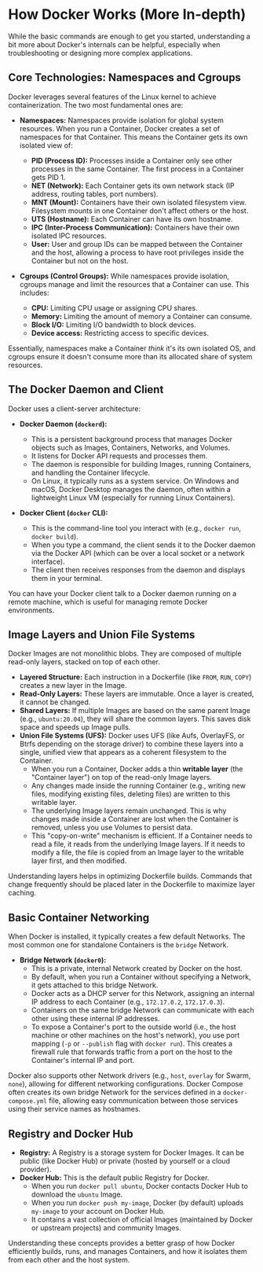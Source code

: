 # How Docker Works (More In-depth)

While the basic commands are enough to get you started, understanding a bit more about Docker's internals can be helpful, especially when troubleshooting or designing more complex applications.

## Core Technologies: Namespaces and Cgroups

Docker leverages several features of the Linux kernel to achieve containerization. The two most fundamental ones are:

*   **Namespaces:** Namespaces provide isolation for global system resources. When you run a Container, Docker creates a set of namespaces for that Container. This means the Container gets its own isolated view of:
    *   **PID (Process ID):** Processes inside a Container only see other processes in the same Container. The first process in a Container gets PID 1.
    *   **NET (Network):** Each Container gets its own network stack (IP address, routing tables, port numbers).
    *   **MNT (Mount):** Containers have their own isolated filesystem view. Filesystem mounts in one Container don't affect others or the host.
    *   **UTS (Hostname):** Each Container can have its own hostname.
    *   **IPC (Inter-Process Communication):** Containers have their own isolated IPC resources.
    *   **User:** User and group IDs can be mapped between the Container and the host, allowing a process to have root privileges inside the Container but not on the host.

*   **Cgroups (Control Groups):** While namespaces provide isolation, cgroups manage and limit the resources that a Container can use. This includes:
    *   **CPU:** Limiting CPU usage or assigning CPU shares.
    *   **Memory:** Limiting the amount of memory a Container can consume.
    *   **Block I/O:** Limiting I/O bandwidth to block devices.
    *   **Device access:** Restricting access to specific devices.

Essentially, namespaces make a Container *think* it's its own isolated OS, and cgroups ensure it doesn't consume more than its allocated share of system resources.

## The Docker Daemon and Client

Docker uses a client-server architecture:

*   **Docker Daemon (`dockerd`):**
    *   This is a persistent background process that manages Docker objects such as Images, Containers, Networks, and Volumes.
    *   It listens for Docker API requests and processes them.
    *   The daemon is responsible for building Images, running Containers, and handling the Container lifecycle.
    *   On Linux, it typically runs as a system service. On Windows and macOS, Docker Desktop manages the daemon, often within a lightweight Linux VM (especially for running Linux Containers).

*   **Docker Client (`docker` CLI):**
    *   This is the command-line tool you interact with (e.g., `docker run`, `docker build`).
    *   When you type a command, the client sends it to the Docker daemon via the Docker API (which can be over a local socket or a network interface).
    *   The client then receives responses from the daemon and displays them in your terminal.

You can have your Docker client talk to a Docker daemon running on a remote machine, which is useful for managing remote Docker environments.

## Image Layers and Union File Systems

Docker Images are not monolithic blobs. They are composed of multiple read-only layers, stacked on top of each other.

*   **Layered Structure:** Each instruction in a Dockerfile (like `FROM`, `RUN`, `COPY`) creates a new layer in the Image.
*   **Read-Only Layers:** These layers are immutable. Once a layer is created, it cannot be changed.
*   **Shared Layers:** If multiple Images are based on the same parent Image (e.g., `ubuntu:20.04`), they will share the common layers. This saves disk space and speeds up Image pulls.
*   **Union File Systems (UFS):** Docker uses UFS (like Aufs, OverlayFS, or Btrfs depending on the storage driver) to combine these layers into a single, unified view that appears as a coherent filesystem to the Container.
    *   When you run a Container, Docker adds a thin **writable layer** (the "Container layer") on top of the read-only Image layers.
    *   Any changes made inside the running Container (e.g., writing new files, modifying existing files, deleting files) are written to this writable layer.
    *   The underlying Image layers remain unchanged. This is why changes made inside a Container are lost when the Container is removed, unless you use Volumes to persist data.
    *   This "copy-on-write" mechanism is efficient. If a Container needs to read a file, it reads from the underlying Image layers. If it needs to modify a file, the file is copied from an Image layer to the writable layer first, and then modified.

Understanding layers helps in optimizing Dockerfile builds. Commands that change frequently should be placed later in the Dockerfile to maximize layer caching.

## Basic Container Networking

When Docker is installed, it typically creates a few default Networks. The most common one for standalone Containers is the `bridge` Network.

*   **Bridge Network (`docker0`):**
    *   This is a private, internal Network created by Docker on the host.
    *   By default, when you run a Container without specifying a Network, it gets attached to this bridge Network.
    *   Docker acts as a DHCP server for this Network, assigning an internal IP address to each Container (e.g., `172.17.0.2`, `172.17.0.3`).
    *   Containers on the same bridge Network can communicate with each other using these internal IP addresses.
    *   To expose a Container's port to the outside world (i.e., the host machine or other machines on the host's network), you use port mapping (`-p` or `--publish` flag with `docker run`). This creates a firewall rule that forwards traffic from a port on the host to the Container's internal IP and port.

Docker also supports other Network drivers (e.g., `host`, `overlay` for Swarm, `none`), allowing for different networking configurations. Docker Compose often creates its own bridge Network for the services defined in a `docker-compose.yml` file, allowing easy communication between those services using their service names as hostnames.

## Registry and Docker Hub

*   **Registry:** A Registry is a storage system for Docker Images. It can be public (like Docker Hub) or private (hosted by yourself or a cloud provider).
*   **Docker Hub:** This is the default public Registry for Docker.
    *   When you run `docker pull ubuntu`, Docker contacts Docker Hub to download the `ubuntu` Image.
    *   When you run `docker push my-image`, Docker (by default) uploads `my-image` to your account on Docker Hub.
    *   It contains a vast collection of official Images (maintained by Docker or upstream projects) and community Images.

Understanding these concepts provides a better grasp of how Docker efficiently builds, runs, and manages Containers, and how it isolates them from each other and the host system.

